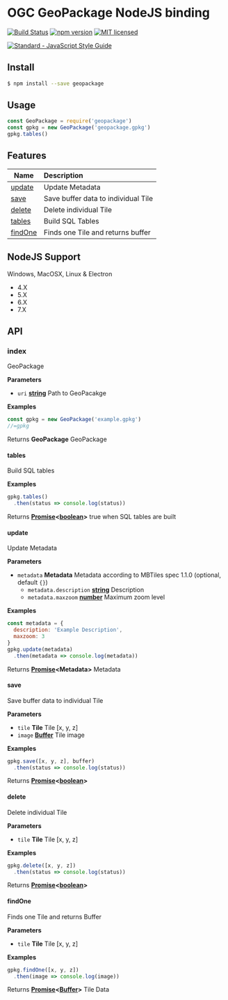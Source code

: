 # OGC GeoPackage NodeJS binding

[![Build Status](https://travis-ci.org/DenisCarriere/geopackage.svg?branch=master)](https://travis-ci.org/DenisCarriere/geopackage)
[![npm version](https://badge.fury.io/js/geopackage.svg)](https://badge.fury.io/js/geopackage)
[![MIT licensed](https://img.shields.io/badge/license-MIT-blue.svg)](https://raw.githubusercontent.com/DenisCarriere/geopackage/master/LICENSE)

<!-- Line Break -->

[![Standard - JavaScript Style Guide](https://cdn.rawgit.com/feross/standard/master/badge.svg)](https://github.com/feross/standard)

## Install

```bash
$ npm install --save geopackage
```

## Usage

```javascript
const GeoPackage = require('geopackage')
const gpkg = new GeoPackage('geopackage.gpkg')
gpkg.tables()
```

## Features

| Name                | Description                         |
| ------------------- | :---------------------------------- |
| [update](#update)   | Update Metadata                     |
| [save](#save)       | Save buffer data to individual Tile |
| [delete](#delete)   | Delete individual Tile              |
| [tables](#tables)   | Build SQL Tables                    |
| [findOne](#findone) | Finds one Tile and returns buffer   |

## NodeJS Support

Windows, MacOSX, Linux & Electron

-   4.X
-   5.X
-   6.X
-   7.X

## API

<!-- Generated by documentation.js. Update this documentation by updating the source code. -->

### index

GeoPackage

**Parameters**

-   `uri` **[string](https://developer.mozilla.org/en-US/docs/Web/JavaScript/Reference/Global_Objects/String)** Path to GeoPacakge

**Examples**

```javascript
const gpkg = new GeoPackage('example.gpkg')
//=gpkg
```

Returns **GeoPackage** GeoPackage

#### tables

Build SQL tables

**Examples**

```javascript
gpkg.tables()
  .then(status => console.log(status))
```

Returns **[Promise](https://developer.mozilla.org/en-US/docs/Web/JavaScript/Reference/Global_Objects/Promise)&lt;[boolean](https://developer.mozilla.org/en-US/docs/Web/JavaScript/Reference/Global_Objects/Boolean)>** true when SQL tables are built

#### update

Update Metadata

**Parameters**

-   `metadata` **Metadata** Metadata according to MBTiles spec 1.1.0 (optional, default `{}`)
    -   `metadata.description` **[string](https://developer.mozilla.org/en-US/docs/Web/JavaScript/Reference/Global_Objects/String)** Description
    -   `metadata.maxzoom` **[number](https://developer.mozilla.org/en-US/docs/Web/JavaScript/Reference/Global_Objects/Number)** Maximum zoom level

**Examples**

```javascript
const metadata = {
  description: 'Example Description',
  maxzoom: 3
}
gpkg.update(metadata)
  .then(metadata => console.log(metadata))
```

Returns **[Promise](https://developer.mozilla.org/en-US/docs/Web/JavaScript/Reference/Global_Objects/Promise)&lt;Metadata>** Metadata

#### save

Save buffer data to individual Tile

**Parameters**

-   `tile` **Tile** Tile [x, y, z]
-   `image` **[Buffer](https://nodejs.org/api/buffer.html)** Tile image

**Examples**

```javascript
gpkg.save([x, y, z], buffer)
  .then(status => console.log(status))
```

Returns **[Promise](https://developer.mozilla.org/en-US/docs/Web/JavaScript/Reference/Global_Objects/Promise)&lt;[boolean](https://developer.mozilla.org/en-US/docs/Web/JavaScript/Reference/Global_Objects/Boolean)>** 

#### delete

Delete individual Tile

**Parameters**

-   `tile` **Tile** Tile [x, y, z]

**Examples**

```javascript
gpkg.delete([x, y, z])
  .then(status => console.log(status))
```

Returns **[Promise](https://developer.mozilla.org/en-US/docs/Web/JavaScript/Reference/Global_Objects/Promise)&lt;[boolean](https://developer.mozilla.org/en-US/docs/Web/JavaScript/Reference/Global_Objects/Boolean)>** 

#### findOne

Finds one Tile and returns Buffer

**Parameters**

-   `tile` **Tile** Tile [x, y, z]

**Examples**

```javascript
gpkg.findOne([x, y, z])
  .then(image => console.log(image))
```

Returns **[Promise](https://developer.mozilla.org/en-US/docs/Web/JavaScript/Reference/Global_Objects/Promise)&lt;[Buffer](https://nodejs.org/api/buffer.html)>** Tile Data
